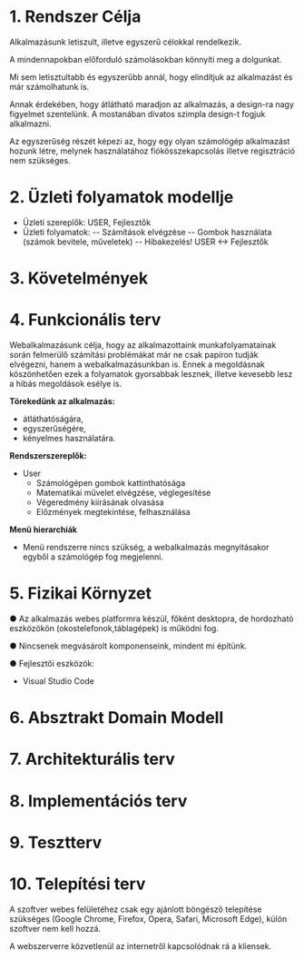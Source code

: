 1\. Rendszer Célja
==============

Alkalmazásunk letiszult, illetve egyszerű célokkal rendelkezik.

A mindennapokban előforduló számolásokban könnyíti meg a dolgunkat.

Mi sem letisztultabb és egyszerűbb annál, hogy elindítjuk az alkalmazást és már számolhatunk is.

Annak érdekében, hogy átlátható maradjon az alkalmazás, a design-ra nagy figyelmet szentelünk. A mostanában divatos szimpla design-t fogjuk alkalmazni.

Az egyszerűség részét képezi az, hogy egy olyan számológép alkalmazást hozunk létre, melynek használatához fiókösszekapcsolás illetve regisztráció nem szükséges.

2\. Üzleti folyamatok modellje
=================

- Üzleti szereplők: USER, Fejlesztők
- Üzleti folyamatok:
-- Számítások elvégzése
-- Gombok használata (számok bevitele, műveletek)
-- Hibakezelés! USER <-> Fejlesztők

3\. Követelmények
===================

4\. Funkcionális terv
===================

Webalkalmazásunk célja, hogy az alkalmazottaink munkafolyamatainak során felmerülő számítási problémákat már ne csak papíron tudják elvégezni, hanem a webalkalmazásunkban is.
Ennek a megoldásnak köszönhetően ezek a folyamatok gyorsabbak lesznek, illetve kevesebb lesz a hibás megoldások esélye is.

**Törekedünk az alkalmazás:**
- átláthatóságára,
- egyszerűségére,
- kényelmes használatára.

**Rendszerszereplők:**
- User
    - Számológépen gombok kattinthatósága
    - Matematikai művelet elvégzése, véglegesítése
    - Végeredmény kiírásának olvasása
    - Előzmények megtekintése, felhasználása

**Menü hierarchiák**
- Menü rendszerre nincs szükség, a webalkalmazás megnyitásakor egyből a számológép fog megjelenni.

5\. Fizikai Környzet 
===================

● Az alkalmazás webes platformra készül, főként desktopra,
de hordozható eszközökön (okostelefonok,táblagépek) is működni fog.

● Nincsenek megvásárolt komponenseink, mindent mi építünk.

● Fejlesztői eszközök:
- Visual Studio Code

6\. Absztrakt Domain Modell
===================

7\. Architekturális terv
===================

8\. Implementációs terv
===================

9\. Tesztterv
===================

10\. Telepítési terv
===================

A szoftver webes felületéhez csak egy ajánlott böngésző telepítése szükséges (Google Chrome, Firefox, Opera, Safari, Microsoft Edge), külön szoftver nem kell hozzá.

A webszerverre közvetlenül az internetről kapcsolódnak rá a kliensek.